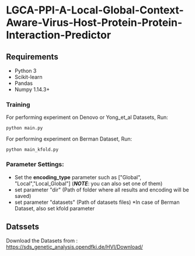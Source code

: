 # LGCA-PPI-A-Local-Global-Context-Aware-Virus-Host-Protein-Protein-Interaction-Predictor

## Requirements
* Python 3
* Scikit-learn
* Pandas
* Numpy 1.14.3+

### Training

For performing experiment on Denovo or Yong_et_al Datasets, Run:

    python main.py


For performing experiment on Berman Dataset, Run:

    python main_kfold.py


### Parameter Settings:
* Set the **encoding_type** parameter such as ["Global", "Local","Local_Global"] (***NOTE***: you can also set one of them)
* set parameter "dir" (Path of folder where all results and encoding will be saved)
* set parameter "datasets" (Path of datasets files)
*In case of Berman Dataset, also set kfold parameter

## Datssets
Download the Datasets from :
https://sds_genetic_analysis.opendfki.de/HVI/Download/
